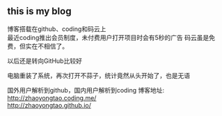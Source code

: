 ## this is my blog

博客搭载在github、coding和码云上  
最近coding推出会员制度，未付费用户打开项目时会有5秒的广告
码云虽是免费，但实在不相信了。

以后还是转向GitHub比较好

电脑重装了系统，再次打开不蒜子，统计竟然从头开始了，也是无语

国外用户解析到github，国内用户解析到coding
博客地址: http://zhaoyongtao.coding.me/   
		  http://zhaoyongtao.github.io/
